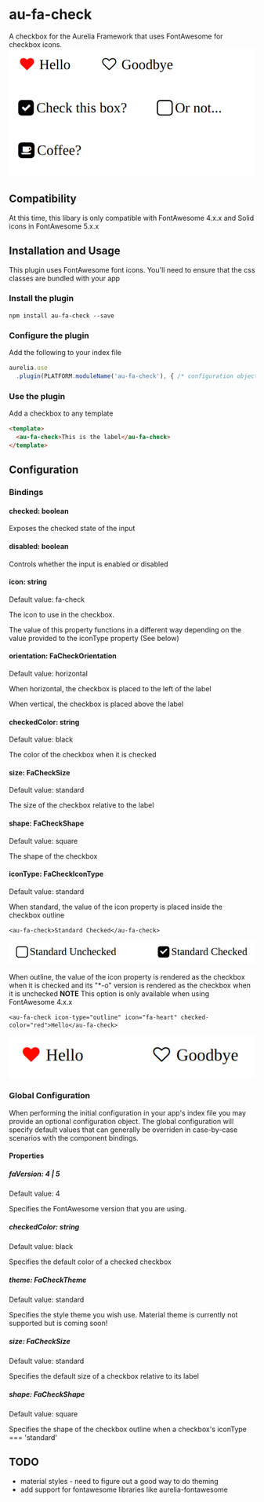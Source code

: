 # au-fa-check
A checkbox for the Aurelia Framework that uses FontAwesome for checkbox icons.
![overview](https://github.com/rdelhommer/au-fa-check/blob/master/docs/images/overview.png)

## Compatibility
At this time, this libary is only compatible with FontAwesome 4.x.x and Solid icons in FontAwesome 5.x.x

## Installation and Usage
This plugin uses FontAwesome font icons.  You'll need to ensure that the css classes are bundled with your app

### Install the plugin
```
npm install au-fa-check --save
```

### Configure the plugin
Add the following to your index file
```javascript
aurelia.use
  .plugin(PLATFORM.moduleName('au-fa-check'), { /* configuration object */})
```

### Use the plugin 
Add a checkbox to any template
```html
<template>
  <au-fa-check>This is the label</au-fa-check>
</template>
```
## Configuration
### Bindings
#### checked: boolean
Exposes the checked state of the input

#### disabled: boolean
Controls whether the input is enabled or disabled

#### icon: string
Default value: fa-check

The icon to use in the checkbox. 

The value of this property functions in a different way depending on the value provided to the iconType property (See below)

#### orientation: FaCheckOrientation
Default value: horizontal

When horizontal, the checkbox is placed to the left of the label

When vertical, the checkbox is placed above the label

#### checkedColor: string
Default value: black

The color of the checkbox when it is checked

#### size: FaCheckSize
Default value: standard

The size of the checkbox relative to the label

#### shape: FaCheckShape
Default value: square

The shape of the checkbox

#### iconType: FaCheckIconType
Default value: standard

When standard, the value of the icon property is placed inside the checkbox outline

```
<au-fa-check>Standard Checked</au-fa-check>
```
![standard](https://github.com/rdelhommer/au-fa-check/blob/master/docs/images/standard-check.png)

When outline, the value of the icon property is rendered as the checkbox when it is checked and its "*-o" version is rendered as the checkbox when it is unchecked
**NOTE** This option is only available when using FontAwesome 4.x.x

```
<au-fa-check icon-type="outline" icon="fa-heart" checked-color="red">Hello</au-fa-check>
```
![outline](https://github.com/rdelhommer/au-fa-check/blob/master/docs/images/outline-check.png)

### Global Configuration
When performing the initial configuration in your app's index file you may provide an optional configuration object.  The global configuration will specify default values that can generally be overriden in case-by-case scenarios with the component bindings.

#### Properties
##### faVersion: 4 | 5
Default value: 4

Specifies the FontAwesome version that you are using.

##### checkedColor: string
Default value: black

Specifies the default color of a checked checkbox

##### theme: FaCheckTheme
Default value: standard

Specifies the style theme you wish use.  Material theme is currently not supported but is coming soon!

##### size: FaCheckSize
Default value: standard

Specifies the default size of a checkbox relative to its label

##### shape: FaCheckShape
Default value: square

Specifies the shape of the checkbox outline when a checkbox's iconType === 'standard'

## TODO
* material styles - need to figure out a good way to do theming
* add support for fontawesome libraries like aurelia-fontawesome
